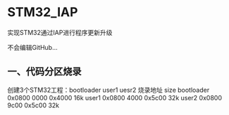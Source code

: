 # STM32_IAP
实现STM32通过IAP进行程序更新升级

不会编辑GitHub...

## 一、代码分区烧录
创建3个STM32工程：bootloader user1 uesr2
              烧录地址        size
bootloader    0x0800 0000    0x4000   16k
user1         0x0800 4000    0x5c00   32k
user2         0x0800 9c00    0x5c00   32k
